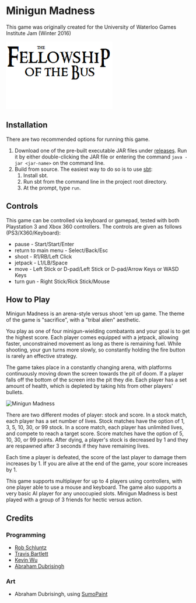 # Minigun Madness
This game was originally created for the University of Waterloo Games Institute Jam (Winter 2016)

![Fellowship of the Bus][logo]

## Installation
There are two recommended options for running this game.

1. Download one of the pre-built executable JAR files under [releases]. Run it by either double-clicking the JAR file or entering the command `java -jar <jar-name>` on the command line.
2. Build from source. The easiest way to do so is to use [sbt]:
    1. Install sbt.
    2. Run sbt from the command line in the project root directory.
    3. At the prompt, type `run`.

## Controls
This game can be controlled via keyboard or gamepad, tested with both Playstation 3 and Xbox 360 controllers. The controls are given as follows (PS3/X360/Keyboard):

* pause - Start/Start/Enter
* return to main menu - Select/Back/Esc
* shoot - R1/RB/Left Click
* jetpack - L1/LB/Space
* move - Left Stick or D-pad/Left Stick or D-pad/Arrow Keys or WASD Keys
* turn gun - Right Stick/Rick Stick/Mouse

## How to Play
Minigun Madness is an arena-style versus shoot 'em up game. The theme of the game is "sacrifice", with a "tribal alien" aesthetic.

You play as one of four minigun-wielding combatants and your goal is to get the highest score. Each player comes equipped with a jetpack, allowing faster, unconstrained movement as long as there is remaining fuel. While shooting, your gun turns more slowly, so constantly holding the fire button is rarely an effective strategy.

The game takes place in a constantly changing arena, with platforms continuously moving down the screen towards the pit of doom. If a player falls off the bottom of the screen into the pit they die. Each player has a set amount of health, which is depleted by taking hits from other players' bullets.

![Minigun Madness][screenshot]

There are two different modes of player: stock and score. In a stock match, each player has a set number of lives. Stock matches have the option of 1, 3, 5, 10, 30, or 99 stock. In a score match, each player has unlimited lives, and compete to reach a target score. Score matches have the option of 5, 10, 30, or 99 points. After dying, a player's stock is decreased by 1 and they are respawned after 3 seconds if they have remaining lives.

Each time a player is defeated, the score of the last player to damage them increases by 1. If you are alive at the end of the game, your score increases by 1.

This game supports multiplayer for up to 4 players using controllers, with one player able to use a mouse and keyboard. The game also supports a very basic AI player for any unoccupied slots. Minigun Madness is best played with a group of 3 friends for hectic versus action.

## Credits

### Programming
* [Rob Schluntz]
* [Travis Bartlett]
* [Kevin Wu]
* [Abraham Dubrisingh]

### Art
* Abraham Dubrisingh, using [SumoPaint](https://www.sumopaint.com/)

<!-- ### Special Thanks -->
<!-- * This game was heavily inspired by games such as  and other classic shoot 'em ups -->

[Rob Schluntz]: https://github.com/saitou1024
[Abraham Dubrisingh]: https://github.com/Greatrabe
[Kevin Wu]: https://github.com/smashkevin
[Erin Blackmere]: https://github.com/erin2kb
[Travis Bartlett]: https://github.com/kjifs

[screenshot]: http://fellowship-of-the-bus.github.io/MinigunMadness/images/screenshot.png
[logo]: src/main/resources/img/FotB-Logo.png
[releases]: ../../releases
[sbt]: http://www.scala-sbt.org/
